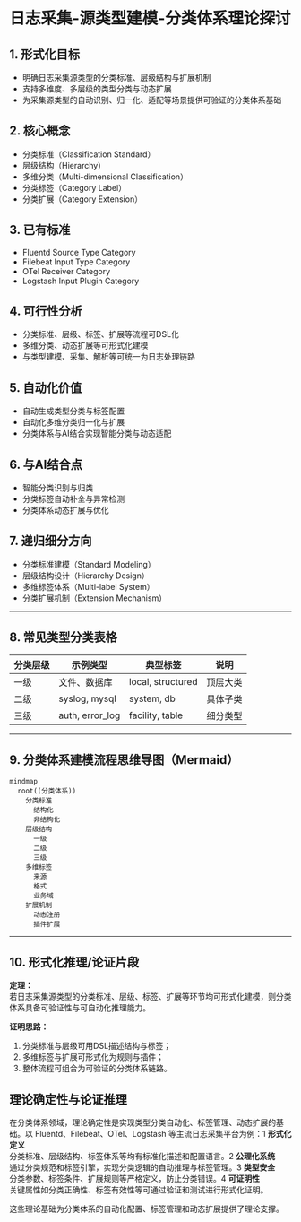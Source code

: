 # 日志采集-源类型建模-分类体系理论探讨

## 1. 形式化目标

- 明确日志采集源类型的分类标准、层级结构与扩展机制
- 支持多维度、多层级的类型分类与动态扩展
- 为采集源类型的自动识别、归一化、适配等场景提供可验证的分类体系基础

## 2. 核心概念

- 分类标准（Classification Standard）
- 层级结构（Hierarchy）
- 多维分类（Multi-dimensional Classification）
- 分类标签（Category Label）
- 分类扩展（Category Extension）

## 3. 已有标准

- Fluentd Source Type Category
- Filebeat Input Type Category
- OTel Receiver Category
- Logstash Input Plugin Category

## 4. 可行性分析

- 分类标准、层级、标签、扩展等流程可DSL化
- 多维分类、动态扩展等可形式化建模
- 与类型建模、采集、解析等可统一为日志处理链路

## 5. 自动化价值

- 自动生成类型分类与标签配置
- 自动化多维分类归一化与扩展
- 分类体系与AI结合实现智能分类与动态适配

## 6. 与AI结合点

- 智能分类识别与归类
- 分类标签自动补全与异常检测
- 分类体系动态扩展与优化

## 7. 递归细分方向

- 分类标准建模（Standard Modeling）
- 层级结构设计（Hierarchy Design）
- 多维标签体系（Multi-label System）
- 分类扩展机制（Extension Mechanism）

---

## 8. 常见类型分类表格

| 分类层级   | 示例类型         | 典型标签           | 说明           |
|------------|------------------|--------------------|----------------|
| 一级       | 文件、数据库     | local, structured  | 顶层大类       |
| 二级       | syslog, mysql    | system, db         | 具体子类       |
| 三级       | auth, error_log  | facility, table    | 细分类型       |

---

## 9. 分类体系建模流程思维导图（Mermaid）

```mermaid
mindmap
  root((分类体系))
    分类标准
      结构化
      非结构化
    层级结构
      一级
      二级
      三级
    多维标签
      来源
      格式
      业务域
    扩展机制
      动态注册
      插件扩展
```

---

## 10. 形式化推理/论证片段

**定理：**  
若日志采集源类型的分类标准、层级、标签、扩展等环节均可形式化建模，则分类体系具备可验证性与可自动化推理能力。

**证明思路：**  

1. 分类标准与层级可用DSL描述结构与标签；
2. 多维标签与扩展可形式化为规则与插件；
3. 整体流程可组合为可验证的分类体系链路。

## 理论确定性与论证推理

在分类体系领域，理论确定性是实现类型分类自动化、标签管理、动态扩展的基础。以 Fluentd、Filebeat、OTel、Logstash 等主流日志采集平台为例：1 **形式化定义**  
   分类标准、层级结构、标签体系等均有标准化描述和配置语言。2 **公理化系统**  
   通过分类规范和标签引擎，实现分类逻辑的自动推理与标签管理。3 **类型安全**  
   分类参数、标签条件、扩展规则等严格定义，防止分类错误。4 **可证明性**  
   关键属性如分类正确性、标签有效性等可通过验证和测试进行形式化证明。

这些理论基础为分类体系的自动化配置、标签管理和动态扩展提供了理论支撑。
